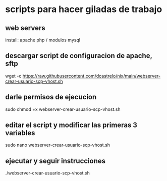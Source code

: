 # scripts para hacer giladas de trabajo

## web servers
install:
apache
php / modulos
mysql

## descargar script de configuracion de apache, sftp
wget -c https://raw.githubusercontent.com/dcastrelo/nix/main/webserver-crear-usuario-scp-vhost.sh

## darle permisos de ejecucion
sudo chmod +x webserver-crear-usuario-scp-vhost.sh

## editar el script y modificar las primeras 3 variables
sudo nano webserver-crear-usuario-scp-vhost.sh

## ejecutar y seguir instrucciones
./webserver-crear-usuario-scp-vhost.sh